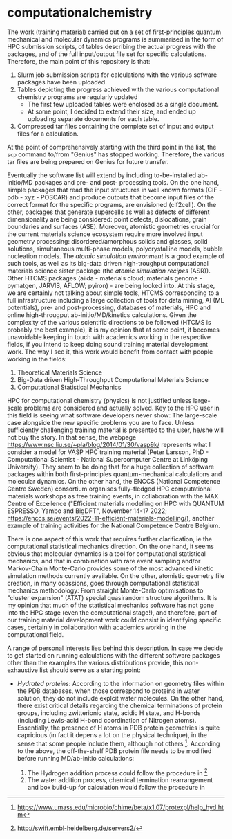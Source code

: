
# computationalchemistry

The work (training material) carried out on a set of first-principles quantum mechanical and molecular dynamics programs is summarised in the form of HPC submission scripts, of tables describing the actual progress with the packages, and of the full input/output file set for specific calculations. Therefore, the main point of this repository is that:

1. Slurm job submission scripts for calculations with the various sofware packages have been uploaded.
1. Tables depicting the progress achieved with the various computational chemistry programs are regularly updated
   - The first few uploaded tables were enclosed as a single document.
   - At some point, I decided to extend their size, and ended up uploading separate documents for each table.
1. Compressed tar files containing the complete set of input and output files for a calculation.

At the point of comprehensively starting with the third point in the list, the `scp` command to/from "Genius" has stopped working. Therefore, the various tar files are being prepared on Genius for future transfer.
 
Eventually the software list will extend by including to-be-installed ab-initio/MD packages and pre- and post- processing tools.
On the one hand, simple packages that read the input structures in well known formats (CIF - pdb - xyz - POSCAR) and produce outputs that become input files of the correct format for the specific programs, are envisioned (cif2cell). On the other, packages that generate supercells as well as defects of different dimensionality are being considered: point defects, dislocations, grain boundaries and surfaces (ASE). Moreover, atomistic geometries crucial for the current materials science ecosystem require more involved input geometry processing: disordered/amorphous solids and glasses, solid solutions, simultaneous multi-phase models, polycrystalline models, bubble nucleation models. The *atomic simulation environment* is a good example of such tools, as well as its big-data driven high-troughput computational materials science sister package (the *atomic simulation recipes* (ASR)). Other HTCMS packages (aiida - materials cloud; materials genome - pymatgen, JARVIS, AFLOW; pyiron) - are being looked into. At this stage, we are certainly not talking about simple tools, HTCMS corresponding to a full infrastructure including a large collection of tools for data mining, AI (ML potentials), pre- and post-processing, databases of materials, HPC and online high-througput ab-initio/MD/kinetics calculations. Given the complexity of the various scientific directions to be followed (HTCMS is probably the best example), it is my opinion that at some point, it becomes unavoidable keeping in touch with academics working in the respective fields, if you intend to keep doing sound training material development work. The way I see it, this work would benefit from contact with people working in the fields:

1. Theoretical Materials Science
1. Big-Data driven High-Throughput Computational Materials Science
1. Computational Statistical Mechanics

HPC for computational chemistry (physics) is not justified unless large-scale problems are considered and actually solved. Key to the HPC user in this field is seeing what software developers never show: The large-scale case alongside the new specific problems you are to face. Unless sufficiently challenging training material is presented to the user, he/she will not buy the story. In that sense, the webpage https://www.nsc.liu.se/~pla/blog/2014/01/30/vasp9k/ represents what I consider a model for VASP HPC training material (Peter Larsson, PhD - Computational Scientist - National Supercomputer Centre at Linköping University). They seem to be doing that for a huge collection of software packages within both first-principles quantum-mechanical calculations and molecular dynamics. On the other hand, the ENCCS (National Competence Centre Sweden) consortium organises fully-fledged HPC computational materials workshops as free training events, in collaboration with the MAX Centre of Excellence ("Efficient materials modelling on HPC with QUANTUM ESPRESSO, Yambo and BigDFT", November 14-17 2022; https://enccs.se/events/2022-11-efficient-materials-modelling/), another example of training activities for the National Competence Centre Belgium.

There is one aspect of this work that requires further clarification, ie the computational statistical mechanics direction. On the one hand, it seems obvious that molecular dynamics is a tool for computational statistical mechanics, and that in combination with rare event sampling and/or Markov-Chain Monte-Carlo provides some of the most advanced kinetic simulation methods currently available. On the other, atomistic geometry file creation, in many ocassions, goes through computational statistical mechanics methodology: From straight Monte-Carlo optimisations to "cluster expansion" (ATAT) special quasirandom structure algorithms.
It is my opinion that much of the statistical mechanics software has not gone into the HPC stage (even the computational stage!), and therefore, part of our training material development work could consist in identifying specific cases, certainly in collaboration with academics working in the computational field.

A range of personal interests lies behind this description. In case we decide to get started on running calculations with the different software packages other than the examples the various distributions provide, this non-exhaustive list should serve as a starting point:

 - *Hydrated proteins*:
   According to the information on geometry files within the PDB databases, when those correspond to proteins in water solution, they do not include          explcit water molecules. On the other hand, there exist critical details regarding the chemical terminations of protein groups, including zwitterionic 
   state, acidic H state, and H-bonds (including Lewis-acid H-bond coordination of Nitrogen atoms). Essentially, the presence of H atoms in PDB protein geometries is quite capricious (in fact it depens a lot on the 
   physical technique), in the sense that some people include them, although not others [^1]. According to the above, the off-the-shelf PDB protein file
   needs to be modified before running MD/ab-initio calculations:

    1. The Hydrogen addition process could follow the procedure in [^2]
    2. The water addition process, chemical termination rearrangement and box build-up for calculation would follow the procedure in 







[^1]: https://www.umass.edu/microbio/chime/beta/x1.07/protexpl/help_hyd.htm
[^2]: http://swift.embl-heidelberg.de/servers2/
   
